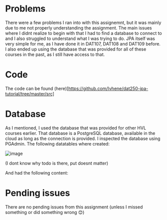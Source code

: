 # Problems
There were a few problems I ran into with this assignemnt, but it was mainly due to me not properly understanding the assignment. The main issues where I didnt realize to begin with that I had to find a database to connect to and I also struggled to understand what I was trying to do. JPA itself was very simple for me, as I have done it in DAT107, DAT108 and DAT109 before. I also ended up using the database that was provided for all of these courses in the past, as I still have access to that. 

# Code
The code can be found (here)[https://github.com/Ivhene/dat250-jpa-tutorial/tree/master/src]

# Database
As I mentioned, I used the database that was provided for other HVL courses earlier. That database is a PostgreSQL database, available in the cloud as long as the connection is provided. I inspected the database using PGAdmin. The following datatables where created:

![image](https://github.com/user-attachments/assets/ee4a463c-d7cf-488d-8cd9-d404fcf9ae26)

(I dont know why todo is there, put doesnt matter)

And had the following content: 

# Pending issues
There are no pending issues from this assignment (unless I missed something or did something wrong 😊)
